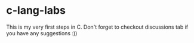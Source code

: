 # c-lang-labs

This is my very first steps in C.
Don't forget to checkout discussions tab if you have any suggestions :))
